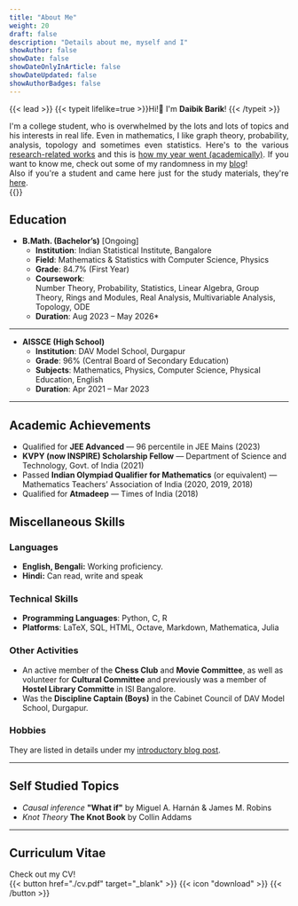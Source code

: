 ```yaml
---
title: "About Me"
weight: 20
draft: false
description: "Details about me, myself and I"
showAuthor: false
showDate: false
showDateOnlyInArticle: false
showDateUpdated: false
showAuthorBadges: false
---
```


{{< lead >}}
{{< typeit lifelike=true >}}Hi!👋 I'm <strong>Daibik Barik</strong>! {{< /typeit >}}

<div style="text-align: justify"> I'm a college student, who is overwhelmed by the lots and lots of topics and his interests in real life. Even in mathematics, I like graph theory, probability, analysis, topology and sometimes even statistics. Here's to the various <a href="/research">research-related works</a> and this is <a href="/activity">how my year went (academically)</a>. If you want to know me, check out some of my randomness in my <a href="/blog">blog</a>! <br>
Also if you're a student and came here just for the study materials, they're <a href="/study">here</a>.</div>
{{</lead>}}

## Education

- **B.Math. (Bachelor’s)** [Ongoing]
    - **Institution**: Indian Statistical Institute, Bangalore  
    - **Field**: Mathematics & Statistics with Computer Science, Physics  
    - **Grade**: 84.7% (First Year)  
    - **Coursework**:  
        Number Theory, Probability, Statistics, Linear Algebra, Group Theory, Rings and Modules, Real Analysis, Multivariable Analysis, Topology, ODE 
    - **Duration**: Aug 2023 – May 2026*   

---

- **AISSCE (High School)**
    - **Institution**: DAV Model School, Durgapur  
    - **Grade**: 96% (Central Board of Secondary Education)  
    - **Subjects**: Mathematics, Physics, Computer Science, Physical Education, English  
    - **Duration**: Apr 2021 – Mar 2023  

---

## Academic Achievements

- Qualified for **JEE Advanced** — 96 percentile in JEE Mains (2023)  
- **KVPY (now INSPIRE) Scholarship Fellow** — Department of Science and Technology, Govt. of India (2021)  
- Passed **Indian Olympiad Qualifier for Mathematics** (or equivalent) — Mathematics Teachers’ Association of India (2020, 2019, 2018)  
- Qualified for **Atmadeep** — Times of India (2018)  


## Miscellaneous Skills

### **Languages** 
- **English, Bengali:** Working proficiency.
- **Hindi:** Can read, write and speak

### **Technical Skills**
- **Programming Languages**: Python, C, R  
- **Platforms**: LaTeX, SQL, HTML, Octave, Markdown, Mathematica, Julia

### **Other Activities**
- An active member of the **Chess Club** and **Movie Committee**, as well as volunteer for **Cultural Committee** and previously was a member of **Hostel Library Committe** in ISI Bangalore.
- Was the **Discipline Captain (Boys)** in the Cabinet Council of DAV Model School, Durgapur.

### **Hobbies**
They are listed in details under my <a href="/blog/firstpost/#hobbies">introductory blog post</a>.

---

## Self Studied Topics
- _Causal inference_ **"What if"** by Miguel A. Harnán & James M. Robins
- _Knot Theory_ **The Knot Book** by Collin Addams

---

## Curriculum Vitae
Check out my CV!  
{{< button href="./cv.pdf" target="_blank" >}} {{< icon "download" >}} {{< /button >}}



